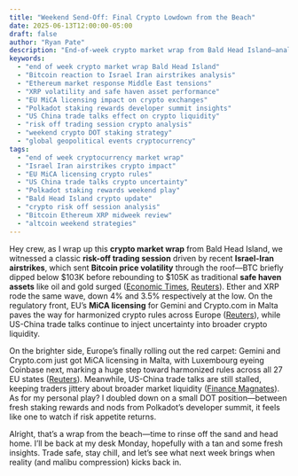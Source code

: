 ```yaml
---
title: "Weekend Send-Off: Final Crypto Lowdown from the Beach"
date: 2025-06-13T12:00:00-05:00
draft: false
author: "Ryan Pate"
description: "End-of-week crypto market wrap from Bald Head Island—analyzing Bitcoin and altcoin reactions to Israel-Iran tensions, EU MiCA licensing impact, US-China trade uncertainty, and weekend DOT staking strategies."
keywords:
  - "end of week crypto market wrap Bald Head Island"
  - "Bitcoin reaction to Israel Iran airstrikes analysis"
  - "Ethereum market response Middle East tensions"
  - "XRP volatility and safe haven asset performance"
  - "EU MiCA licensing impact on crypto exchanges"
  - "Polkadot staking rewards developer summit insights"
  - "US China trade talks effect on crypto liquidity"
  - "risk off trading session crypto analysis"
  - "weekend crypto DOT staking strategy"
  - "global geopolitical events cryptocurrency"
tags:
  - "end of week cryptocurrency market wrap"
  - "Israel Iran airstrikes crypto impact"
  - "EU MiCA licensing crypto rules"
  - "US China trade talks crypto uncertainty"
  - "Polkadot staking rewards weekend play"
  - "Bald Head Island crypto update"
  - "crypto risk off session analysis"
  - "Bitcoin Ethereum XRP midweek review"
  - "altcoin weekend strategies"
---
```


Hey crew, as I wrap up this **crypto market wrap** from Bald Head Island, we witnessed a classic **risk-off trading session** driven by recent **Israel-Iran airstrikes**, which sent **Bitcoin price volatility** through the roof—BTC briefly dipped below $103K before rebounding to $105K as traditional **safe haven assets** like oil and gold surged ([Economic Times](https://economictimes.indiatimes.com/markets/cryptocurrency/bitcoin-sinks-below-103000-as-israel-iran-conflict-sparks-global-crypto-selloff/articleshow/121820959.cms?utm_source=chatgpt.com), [Reuters](https://www.reuters.com/world/africa/dollar-other-safe-havens-rise-israel-strikes-iran-2025-06-13/?utm_source=chatgpt.com)). Ether and XRP rode the same wave, down 4% and 3.5% respectively at the low. On the regulatory front, EU’s **MiCA licensing** for Gemini and Crypto.com in Malta paves the way for harmonized crypto rules across Europe ([Reuters](https://www.reuters.com/sustainability/boards-policy-regulation/crypto-giants-set-eu-green-light-amid-growing-regulatory-rift-sources-say-2025-06-13/?utm_source=chatgpt.com)), while US-China trade talks continue to inject uncertainty into broader crypto liquidity.

On the brighter side, Europe’s finally rolling out the red carpet: Gemini and Crypto.com just got MiCA licensing in Malta, with Luxembourg eyeing Coinbase next, marking a huge step toward harmonized rules across all 27 EU states ([Reuters](https://www.reuters.com/sustainability/boards-policy-regulation/crypto-giants-set-eu-green-light-amid-growing-regulatory-rift-sources-say-2025-06-13/?utm_source=chatgpt.com)). Meanwhile, US-China trade talks are still stalled, keeping traders jittery about broader market liquidity ([Finance Magnates](https://www.financemagnates.com/trending/why-is-crypto-going-down-today-bitcoin-ethereum-dogecoin-and-xrp-prices-fall-after-cpi-read/?utm_source=chatgpt.com)). As for my personal play? I doubled down on a small DOT position—between fresh staking rewards and nods from Polkadot’s developer summit, it feels like one to watch if risk appetite returns.

Alright, that’s a wrap from the beach—time to rinse off the sand and head home. I’ll be back at my desk Monday, hopefully with a tan and some fresh insights. Trade safe, stay chill, and let’s see what next week brings when reality (and malibu compression) kicks back in.  